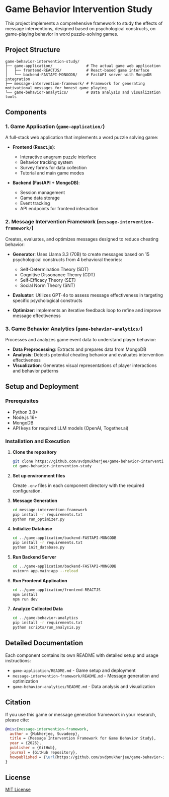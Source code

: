# Game Behavior Intervention Study

This project implements a comprehensive framework to study the effects of message interventions, designed based on psychological constructs, on game-playing behavior in word puzzle-solving games.

## Project Structure

```
game-behavior-intervention-study/
├── game-application/               # The actual game web application
│   ├── frontend-REACTJS/           # React-based game interface
│   └── backend-FASTAPI-MONGODB/    # FastAPI server with MongoDB integration
├── message-intervention-framework/ # Framework for generating motivational messages for honest game playing
└── game-behavior-analytics/        # Data analysis and visualization tools
```

## Components

### 1. Game Application (`game-application/`)

A full-stack web application that implements a word puzzle solving game:

- **Frontend (React.js)**:

  - Interactive anagram puzzle interface
  - Behavior tracking system
  - Survey forms for data collection
  - Tutorial and main game modes

- **Backend (FastAPI + MongoDB)**:
  - Session management
  - Game data storage
  - Event tracking
  - API endpoints for frontend interaction

### 2. Message Intervention Framework (`message-intervention-framework/`)

Creates, evaluates, and optimizes messages designed to reduce cheating behavior:

- **Generator**: Uses Llama 3.3 (70B) to create messages based on 15 psychological constructs from 4 behavioral theories:

  - Self-Determination Theory (SDT)
  - Cognitive Dissonance Theory (CDT)
  - Self-Efficacy Theory (SET)
  - Social Norm Theory (SNT)

- **Evaluator**: Utilizes GPT-4o to assess message effectiveness in targeting specific psychological constructs

- **Optimizer**: Implements an iterative feedback loop to refine and improve message effectiveness

### 3. Game Behavior Analytics (`game-behavior-analytics/`)

Processes and analyzes game event data to understand player behavior:

- **Data Preprocessing**: Extracts and prepares data from MongoDB
- **Analysis**: Detects potential cheating behavior and evaluates intervention effectiveness
- **Visualization**: Generates visual representations of player interactions and behavior patterns

## Setup and Deployment

### Prerequisites

- Python 3.8+
- Node.js 16+
- MongoDB
- API keys for required LLM models (OpenAI, Together.ai)

### Installation and Execution

1. **Clone the repository**

   ```bash
   git clone https://github.com/svdpmukherjee/game-behavior-intervention-study.git
   cd game-behavior-intervention-study
   ```

2. **Set up environment files**

   Create `.env` files in each component directory with the required configuration.

3. **Message Generation**

   ```bash
   cd message-intervention-framework
   pip install -r requirements.txt
   python run_optimizer.py
   ```

4. **Initialize Database**

   ```bash
   cd ../game-application/backend-FASTAPI-MONGODB
   pip install -r requirements.txt
   python init_database.py
   ```

5. **Run Backend Server**

   ```bash
   cd ../game-application/backend-FASTAPI-MONGODB
   uvicorn app.main:app --reload
   ```

6. **Run Frontend Application**

   ```bash
   cd ../game-application/frontend-REACTJS
   npm install
   npm run dev
   ```

7. **Analyze Collected Data**
   ```bash
   cd ../game-behavior-analytics
   pip install -r requirements.txt
   python scripts/run_analysis.py
   ```

## Detailed Documentation

Each component contains its own README with detailed setup and usage instructions:

- `game-application/README.md` - Game setup and deployment
- `message-intervention-framework/README.md` - Message generation and optimization
- `game-behavior-analytics/README.md` - Data analysis and visualization

## Citation

If you use this game or message generation framework in your research, please cite:

```bibtex
@misc{message-intervention-framework,
  author = {Mukherjee, Suvadeep},
  title = {Message Intervention Framework for Game Behavior Study},
  year = {2025},
  publisher = {GitHub},
  journal = {GitHub repository},
  howpublished = {\url{https://github.com/svdpmukherjee/game-behavior-intervention-study}}
}
```

## License

[MIT License](LICENSE)
